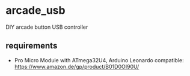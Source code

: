 # arcade_usb
DIY arcade button USB controller

## requirements
- Pro Micro Module with ATmega32U4, Arduino Leonardo compatible:
  https://www.amazon.de/gp/product/B01D0OI90U/